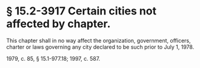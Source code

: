 # § 15.2-3917 Certain cities not affected by chapter.

<p>This chapter shall in no way affect the organization, government, officers, charter or laws governing any city declared to be such prior to July 1, 1978.</p><p>1979, c. 85, § 15.1-977.18; 1997, c. 587.</p>